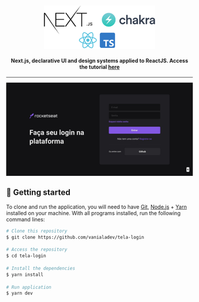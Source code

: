 <br>
<div align="center">
  <img width="300" alt="NextJS-ChakraUI" src="./.github/assets/Nextjs-ChakraUI.png" />

  <h4 align="center">
     Next.js, declarative UI and design systems applied to ReactJS. Access the tutorial <a href="https://www.youtube.com/watch?v=6TEo2AxW-oQ">here</a>
  </h4>
</div>

---



<p align="center">
  <img alt="Rocketseat" src="./.github/assets/login-rocketseat.jpg">
</p>


## 🚀 Getting started

To clone and run the application, you will need to have [Git](https://git-scm.com), [Node.js](https://nodejs.org) + [Yarn](https://yarnpkg.com) installed on your machine. With all programs installed, run the following command lines:


```bash
# Clone this repository
$ git clone https://github.com/vanialadev/tela-login

# Access the repository
$ cd tela-login

# Install the dependencies
$ yarn install

# Run application
$ yarn dev
```


